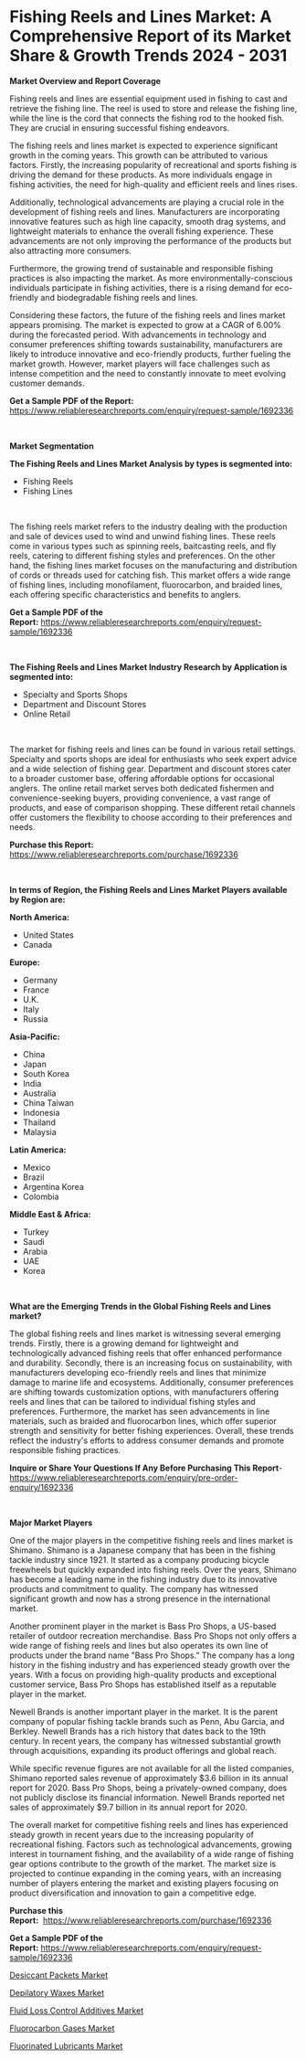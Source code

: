 <p><h1>Fishing Reels and Lines Market: A Comprehensive Report of its Market Share & Growth Trends 2024 - 2031</h1></p><p><strong>Market Overview and Report Coverage</strong></p>
<p><p>Fishing reels and lines are essential equipment used in fishing to cast and retrieve the fishing line. The reel is used to store and release the fishing line, while the line is the cord that connects the fishing rod to the hooked fish. They are crucial in ensuring successful fishing endeavors.</p><p>The fishing reels and lines market is expected to experience significant growth in the coming years. This growth can be attributed to various factors. Firstly, the increasing popularity of recreational and sports fishing is driving the demand for these products. As more individuals engage in fishing activities, the need for high-quality and efficient reels and lines rises.</p><p>Additionally, technological advancements are playing a crucial role in the development of fishing reels and lines. Manufacturers are incorporating innovative features such as high line capacity, smooth drag systems, and lightweight materials to enhance the overall fishing experience. These advancements are not only improving the performance of the products but also attracting more consumers.</p><p>Furthermore, the growing trend of sustainable and responsible fishing practices is also impacting the market. As more environmentally-conscious individuals participate in fishing activities, there is a rising demand for eco-friendly and biodegradable fishing reels and lines.</p><p>Considering these factors, the future of the fishing reels and lines market appears promising. The market is expected to grow at a CAGR of 6.00% during the forecasted period. With advancements in technology and consumer preferences shifting towards sustainability, manufacturers are likely to introduce innovative and eco-friendly products, further fueling the market growth. However, market players will face challenges such as intense competition and the need to constantly innovate to meet evolving customer demands.</p></p>
<p><strong>Get a Sample PDF of the Report:</strong> <a href="https://www.reliableresearchreports.com/enquiry/request-sample/1692336">https://www.reliableresearchreports.com/enquiry/request-sample/1692336</a></p>
<p>&nbsp;</p>
<p><strong>Market Segmentation</strong></p>
<p><strong>The Fishing Reels and Lines Market Analysis by types is segmented into:</strong></p>
<p><ul><li>Fishing Reels</li><li>Fishing Lines</li></ul></p>
<p>&nbsp;</p>
<p><p>The fishing reels market refers to the industry dealing with the production and sale of devices used to wind and unwind fishing lines. These reels come in various types such as spinning reels, baitcasting reels, and fly reels, catering to different fishing styles and preferences. On the other hand, the fishing lines market focuses on the manufacturing and distribution of cords or threads used for catching fish. This market offers a wide range of fishing lines, including monofilament, fluorocarbon, and braided lines, each offering specific characteristics and benefits to anglers.</p></p>
<p><strong>Get a Sample PDF of the Report:</strong>&nbsp;<a href="https://www.reliableresearchreports.com/enquiry/request-sample/1692336">https://www.reliableresearchreports.com/enquiry/request-sample/1692336</a></p>
<p>&nbsp;</p>
<p><strong>The Fishing Reels and Lines Market Industry Research by Application is segmented into:</strong></p>
<p><ul><li>Specialty and Sports Shops</li><li>Department and Discount Stores</li><li>Online Retail</li></ul></p>
<p>&nbsp;</p>
<p><p>The market for fishing reels and lines can be found in various retail settings. Specialty and sports shops are ideal for enthusiasts who seek expert advice and a wide selection of fishing gear. Department and discount stores cater to a broader customer base, offering affordable options for occasional anglers. The online retail market serves both dedicated fishermen and convenience-seeking buyers, providing convenience, a vast range of products, and ease of comparison shopping. These different retail channels offer customers the flexibility to choose according to their preferences and needs.</p></p>
<p><strong>Purchase this Report:</strong>&nbsp; <a href="https://www.reliableresearchreports.com/purchase/1692336">https://www.reliableresearchreports.com/purchase/1692336</a></p>
<p>&nbsp;</p>
<p><strong>In terms of Region, the Fishing Reels and Lines Market Players available by Region are:</strong></p>
<p>
    <p> <strong> North America: </strong>
        <ul>
            <li>United States</li>
            <li>Canada</li>
        </ul>
        </p> 
    <p> <strong> Europe: </strong>
        <ul>
            <li>Germany</li>
            <li>France</li>
            <li>U.K.</li>
            <li>Italy</li>
            <li>Russia</li>
        </ul>
        </p> 
    <p> <strong> Asia-Pacific: </strong>
        <ul>
            <li>China</li>
            <li>Japan</li>
            <li>South Korea</li>
            <li>India</li>
            <li>Australia</li>
            <li>China Taiwan</li>
            <li>Indonesia</li>
            <li>Thailand</li>
            <li>Malaysia</li>
        </ul>
        </p> 
    <p> <strong> Latin America: </strong>
        <ul>
            <li>Mexico</li>
            <li>Brazil</li>
            <li>Argentina Korea</li>
            <li>Colombia</li>
        </ul>
        </p> 
    <p> <strong> Middle East & Africa: </strong>
        <ul>
            <li>Turkey</li>
            <li>Saudi</li>
            <li>Arabia</li>
            <li>UAE</li>
            <li>Korea</li>
        </ul>
    </p>
    </p>
<p>&nbsp;</p>
<p><strong>What are the Emerging Trends in the Global Fishing Reels and Lines market?</strong></p>
<p><p>The global fishing reels and lines market is witnessing several emerging trends. Firstly, there is a growing demand for lightweight and technologically advanced fishing reels that offer enhanced performance and durability. Secondly, there is an increasing focus on sustainability, with manufacturers developing eco-friendly reels and lines that minimize damage to marine life and ecosystems. Additionally, consumer preferences are shifting towards customization options, with manufacturers offering reels and lines that can be tailored to individual fishing styles and preferences. Furthermore, the market has seen advancements in line materials, such as braided and fluorocarbon lines, which offer superior strength and sensitivity for better fishing experiences. Overall, these trends reflect the industry's efforts to address consumer demands and promote responsible fishing practices.</p></p>
<p><strong>Inquire or Share Your Questions If Any Before Purchasing This Report</strong>- <a href="https://www.reliableresearchreports.com/enquiry/pre-order-enquiry/1692336">https://www.reliableresearchreports.com/enquiry/pre-order-enquiry/1692336</a></p>
<p>&nbsp;</p>
<p><strong>Major Market Players</strong></p>
<p><p>One of the major players in the competitive fishing reels and lines market is Shimano. Shimano is a Japanese company that has been in the fishing tackle industry since 1921. It started as a company producing bicycle freewheels but quickly expanded into fishing reels. Over the years, Shimano has become a leading name in the fishing industry due to its innovative products and commitment to quality. The company has witnessed significant growth and now has a strong presence in the international market.</p><p>Another prominent player in the market is Bass Pro Shops, a US-based retailer of outdoor recreation merchandise. Bass Pro Shops not only offers a wide range of fishing reels and lines but also operates its own line of products under the brand name "Bass Pro Shops." The company has a long history in the fishing industry and has experienced steady growth over the years. With a focus on providing high-quality products and exceptional customer service, Bass Pro Shops has established itself as a reputable player in the market.</p><p>Newell Brands is another important player in the market. It is the parent company of popular fishing tackle brands such as Penn, Abu Garcia, and Berkley. Newell Brands has a rich history that dates back to the 19th century. In recent years, the company has witnessed substantial growth through acquisitions, expanding its product offerings and global reach.</p><p>While specific revenue figures are not available for all the listed companies, Shimano reported sales revenue of approximately $3.6 billion in its annual report for 2020. Bass Pro Shops, being a privately-owned company, does not publicly disclose its financial information. Newell Brands reported net sales of approximately $9.7 billion in its annual report for 2020.</p><p>The overall market for competitive fishing reels and lines has experienced steady growth in recent years due to the increasing popularity of recreational fishing. Factors such as technological advancements, growing interest in tournament fishing, and the availability of a wide range of fishing gear options contribute to the growth of the market. The market size is projected to continue expanding in the coming years, with an increasing number of players entering the market and existing players focusing on product diversification and innovation to gain a competitive edge.</p></p>
<p><strong>Purchase this Report:</strong>&nbsp;&nbsp;<a href="https://www.reliableresearchreports.com/purchase/1692336">https://www.reliableresearchreports.com/purchase/1692336</a></p>
<p></p>
<p><strong>Get a Sample PDF of the Report:</strong>&nbsp;<a href="https://www.reliableresearchreports.com/enquiry/request-sample/1692336">https://www.reliableresearchreports.com/enquiry/request-sample/1692336</a></p>
<p><p><a href="https://github.com/YashRP12/Market-Research-Report-List-2/blob/main/desiccant-packets-market.md">Desiccant Packets Market</a></p><p><a href="https://github.com/Chiragrp24/Market-Research-Report-List-2/blob/main/depilatory-waxes-market.md">Depilatory Waxes Market</a></p><p><a href="https://www.linkedin.com/pulse/fluid-loss-control-additives-market-size-growth-forecast-7bf0c/">Fluid Loss Control Additives Market</a></p><p><a href="https://www.linkedin.com/pulse/fluorocarbon-gases-market-size-growth-forecast-from-2023-g5qve/">Fluorocarbon Gases Market</a></p><p><a href="https://www.linkedin.com/pulse/fluorinated-lubricants-market-challenges-opportunities-qotte/">Fluorinated Lubricants Market</a></p></p>